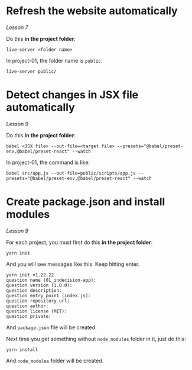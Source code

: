 # Refresh the website automatically

*Lesson 7*

Do this **in the project folder**:

```console
live-server <folder name>
```

In project-01, the folder name is `public`.

```console
live-server public/
```



# Detect changes in JSX file automatically

*Lesson 9*

Do this **in the project folder**:

```
babel <JSX file> --out-file=<target file> --presets="@babel/preset-env,@babel/preset-react" --watch
```

In project-01, the command is like:

```
babel src/app.js --out-file=public/scripts/app.js --presets="@babel/preset-env,@babel/preset-react" --watch
```



# Create package.json and install modules

*Lesson 9*

For each project, you must first do this **in the project folder**: 

```
yarn init
```

And you will see messages like this. Keep hitting enter.

```
yarn init v1.22.22
question name (01_indecision-app):
question version (1.0.0):
question description:
question entry point (index.js):
question repository url:
question author:
question license (MIT):
question private:
```

And `package.json` file will be created.

Next time you get something without `node_modules` folder in it, just do this:

```
yarn install
```

And `node_modules` folder will be created.
